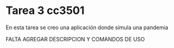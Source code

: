 # Tarea 3 cc3501
En esta tarea se creo una aplicación donde simula una pandemia

FALTA AGREGAR DESCRIPCION Y COMANDOS DE USO
 
